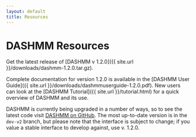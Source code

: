 ```yaml
---
layout: default
title: Resources
---
```


# DASHMM Resources

Get the latest release of [DASHMM v 1.2.0]({{ site.url }}/downloads/dashmm-1.2.0.tar.gz).

Complete documentation for version 1.2.0 is available in the [DASHMM User Guide]({{ site.url }}/downloads/dashmmuserguide-1.2.0.pdf). New users can look at
the [DASHMM Tutorial]({{ site.url }}/tutorial.html) for a quick overview of
DASHMM and its use.

DASHMM is currently being upgraded in a number of ways, so to see the latest
code visit [DASHMM on GitHub](https://github.com/jacksondebuhr/dashmm). The
most up-to-date version is in the `dev-v2` branch, but please note that the 
interface is subject to change; if you value a stable interface to develop 
against, use v. 1.2.0.
